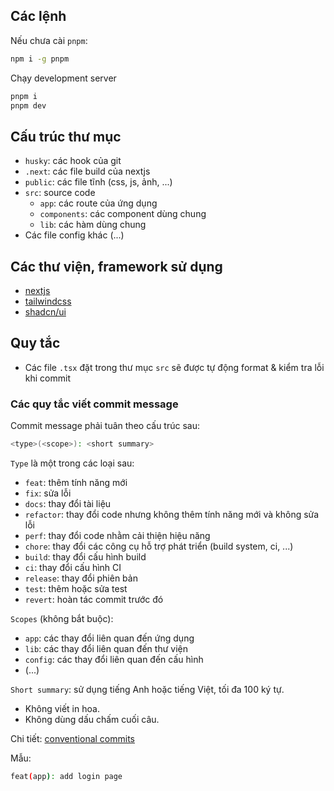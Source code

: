## Các lệnh

Nếu chưa cài `pnpm`:
```bash
npm i -g pnpm
```

Chạy development server
```bash
pnpm i 
pnpm dev
```

## Cấu trúc thư mục

- `husky`: các hook của git
- `.next`: các file build của nextjs
- `public`: các file tĩnh (css, js, ảnh, ...)
- `src`: source code
  - `app`: các route của ứng dụng
  - `components`: các component dùng chung
  - `lib`: các hàm dùng chung
- Các file config khác (...)

## Các thư viện, framework sử dụng
- [nextjs](https://nextjs.org/)
- [tailwindcss](https://tailwindcss.com/)
- [shadcn/ui](https://ui.shadcn.com/)

## Quy tắc
- Các file `.tsx` đặt trong thư mục `src` sẽ được tự động format & kiểm tra lỗi khi commit

### Các quy tắc viết commit message

Commit message phải tuân theo cấu trúc sau:
```bash
<type>(<scope>): <short summary>
```

`Type` là một trong các loại sau:
- `feat`: thêm tính năng mới
- `fix`: sửa lỗi
- `docs`: thay đổi tài liệu
- `refactor`: thay đổi code nhưng không thêm tính năng mới và không sửa lỗi
- `perf`: thay đổi code nhằm cải thiện hiệu năng
- `chore`: thay đổi các công cụ hỗ trợ phát triển (build system, ci, ...)
- `build`: thay đổi cấu hình build
- `ci`: thay đổi cấu hình CI
- `release`: thay đổi phiên bản
- `test`: thêm hoặc sửa test
- `revert`: hoàn tác commit trước đó

`Scopes` (không bắt buộc):
- `app`: các thay đổi liên quan đến ứng dụng
- `lib`: các thay đổi liên quan đến thư viện
- `config`: các thay đổi liên quan đến cấu hình
- (...)

`Short summary`: sử dụng tiếng Anh hoặc tiếng Việt, tối đa 100 ký tự.
- Không viết in hoa.
- Không dùng dấu chấm cuối câu.

Chi tiết: [conventional commits](https://github.com/angular/angular/blob/main/CONTRIBUTING.md#-commit-message-guidelines)

Mẫu:
```bash
feat(app): add login page
```